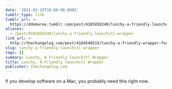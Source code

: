 ```yaml
---
date: '2011-03-29T16:00:06.000Z'
tumblr_type: link
tumblr_url: >-
  https://ddemaree.tumblr.com/post/4185858240/lunchy-a-friendly-launchctl-wrapper
aliases:
  - /post/4185858240/lunchy-a-friendly-launchctl-wrapper
link_url: >-
  http://thechangelog.com/post/4164540515/lunchy-a-friendly-wrapper-for-launchctl
slug: lunchy-a-friendly-launchctl-wrapper
tags: []
summary: Lunchy, A Friendly launchctl Wrapper
title: Lunchy, A Friendly launchctl Wrapper
publisher: thechangelog.com
---
```


If you develop software on a Mac, you probably need this right now.